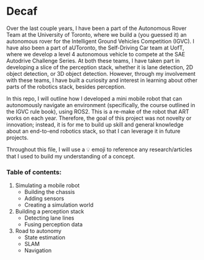 # Decaf

Over the last couple years, I have been a part of the Autonomous Rover Team at the University of Toronto, where we build a (you guessed it) an autonomous rover for the Intelligent Ground Vehicles Competition (IGVC). I have also been a part of aUToronto, the Self-Driving Car team at UofT, where we develop a level 4 autonomous vehicle to compete at the SAE Autodrive Challenge Series. At both these teams, I have taken part in developing a slice of the perception stack, whether it is lane detection, 2D object detection, or 3D object detection. However, through my involvement with these teams, I have built a curiosity and interest in learning about other parts of the robotics stack, besides perception.

In this repo, I will outline how I developed a mini mobile robot that can autonomously navigate an environment (specifically, the course outlined in the IGVC rule book), using ROS2. This is a re-make of the robot that ART works on each year. Therefore, the goal of this project was not novelty or innovation; instead, it is for me to build up skill and general knowledge about an end-to-end robotics stack, so that I can leverage it in future projects.

Throughout this file, I will use a :bulb: emoji to reference any research/articles that I used to build my understanding of a concept.

### Table of contents:

1. Simulating a mobile robot
    - Building the chassis
    - Adding sensors
    - Creating a simulation world
2. Building a perception stack
    - Detecting lane lines
    - Fusing perception data
3. Road to autonomy
    - State estimation
    - SLAM
    - Navigation



